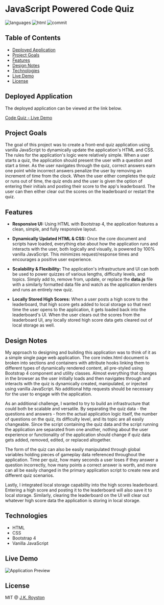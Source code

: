 # JavaScript Powered Code Quiz

![languages](https://img.shields.io/github/languages/count/jxhnkndl/code-quiz?style=plastic)
![html](https://img.shields.io/github/languages/top/jxhnkndl/code-quiz?style=plastic)
![commit](https://img.shields.io/github/last-commit/jxhnkndl/code-quiz?style=plastic)

## Table of Contents
* [Deployed Application](#deployed-application)
* [Project Goals](#project-goals)
* [Features](#features)
* [Design Notes](#design-notes)
* [Technologies](#technologies)
* [Live Demo](#live-demo)
* [License](#license)

## Deployed Application
The deployed application can be viewed at the link below.

[Code Quiz - Live Demo](https://jxhnkndl.github.io/code-quiz)

## Project Goals

The goal of this project was to create a front-end quiz application using vanilla JavaScript to dynamically update the application's HTML and CSS. The rules for the application's logic were relatively simple. When a user starts a quiz, the application should present the user with a question and start a timer. As the user navigates through the quiz, correct answers earn one point while incorrect answers penalize the user by removing an increment of time from the clock. When the user either completes the quiz or runs out of time, the quiz ends and the user is given the option of entering their initials and posting their score to the app's leaderboard. The user can then either clear out the scores on the leaderboard or restart the quiz.

## Features

* **Responsive UI:** Using HTML with Bootstrap 4, the application features a clean, simple, and fully responsive layout.

* **Dynamically Updated HTML & CSS:** Once the core document and scripts have loaded, everything else about how the application runs and interacts with the user, both logically and visually, is powered by 100% vanilla JavaScript. This minimizes request/response times and encourages a positive user experience.

* **Scalability & Flexibility:** The application's infrastructure and UI can both be used to power quizzes of various lengths, difficulty levels, and topics. Simply add to, remove from, update, or replace the **data.js** file with a similarly formatted data file and watch as the application renders and runs an entirely new quiz.

* **Locally Stored High Scores:** When a user posts a high score to the leaderboard, that high score gets added to local storage so that next time the user opens to the application, it gets loaded back into the leaderboard's UI. When the user clears out the scores from the leaderboard UI, any locally stored high score data gets cleared out of local storage as well.

## Design Notes

My approach to designing and building this application was to think of it as a simple single page web application. The core index.html document is broken into sections and containers with attribute hooks linking them to different types of dynamically rendered content, all pre-styled using Bootstrap 4 component and utility classes. Almost everything that changes in the browser as the user initially loads and then navigates through and interacts with the quiz is dynamically created, manipulated, or injected using vanilla JavaScript. No additional http requests should be necessary for the user to engage with the application.

As an additional challenge, I wanted to try to build an infrastructure that could both be scalable and versatile. By separating the quiz data - the questions and answers - from the actual application logic itself, the number of questions on the quiz, its difficulty level, and its topic are all easily changeable. Since the script containing the quiz data and the script running the application are separated from one another, nothing about the user experience or functionality of the application should change if quiz data gets added, removed, edited, or replaced altogether.

The form of the quiz can also be easily manipulated through global variables holding pieces of gameplay data referenced throughout the application. Time per quiz, how many seconds a user loses if they answer a question incorrectly, how many points a correct answer is worth, and more can all be easily changed in the primary application script to create new and different quiz scenarios.

Lastly, I integrated local storage capability into the high scores leaderboard. Entering a high score and posting it to the leaderboard will also save it to local storage. Similarly, clearing the leaderboard on the UI will clear out whatever high score data the application is storing in local storage.


## Technologies
* HTML
* CSS
* Bootstrap 4
* Vanilla JavaScript

## Live Demo

![Application Preview](assets/code-quiz-demo.gif)

## License

MIT @ [J.K. Royston](https://github.com/jxhnkndl)